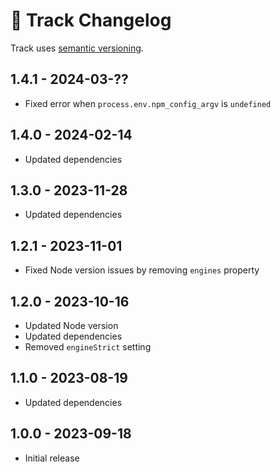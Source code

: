 # 📅 Track Changelog

Track uses [semantic versioning](https://semver.org/).

## 1.4.1 - 2024-03-??

* Fixed error when `process.env.npm_config_argv` is `undefined`

## 1.4.0 - 2024-02-14

* Updated dependencies

## 1.3.0 - 2023-11-28

* Updated dependencies

## 1.2.1 - 2023-11-01

* Fixed Node version issues by removing `engines` property

## 1.2.0 - 2023-10-16

* Updated Node version
* Updated dependencies
* Removed `engineStrict` setting

## 1.1.0 - 2023-08-19

* Updated dependencies

## 1.0.0 - 2023-09-18

* Initial release
